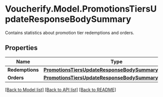 # Voucherify.Model.PromotionsTiersUpdateResponseBodySummary
Contains statistics about promotion tier redemptions and orders.

## Properties

Name | Type | Description | Notes
------------ | ------------- | ------------- | -------------
**Redemptions** | [**PromotionsTiersUpdateResponseBodySummaryRedemptions**](PromotionsTiersUpdateResponseBodySummaryRedemptions.md) |  | [optional] 
**Orders** | [**PromotionsTiersUpdateResponseBodySummaryOrders**](PromotionsTiersUpdateResponseBodySummaryOrders.md) |  | [optional] 

[[Back to Model list]](../README.md#documentation-for-models) [[Back to API list]](../README.md#documentation-for-api-endpoints) [[Back to README]](../README.md)

